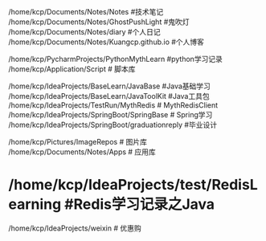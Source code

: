 /home/kcp/Documents/Notes/Notes #技术笔记
/home/kcp/Documents/Notes/GhostPushLight #鬼吹灯
/home/kcp/Documents/Notes/diary #个人日记
/home/kcp/Documents/Notes/Kuangcp.github.io #个人博客

/home/kcp/PycharmProjects/PythonMythLearn #python学习记录
/home/kcp/Application/Script # 脚本库

/home/kcp/IdeaProjects/BaseLearn/JavaBase #Java基础学习
/home/kcp/IdeaProjects/BaseLearn/JavaToolKit #Java工具包
/home/kcp/IdeaProjects/TestRun/MythRedis # MythRedisClient
/home/kcp/IdeaProjects/SpringBoot/SpringBase # Spring学习
/home/kcp/IdeaProjects/SpringBoot/graduationreply #毕业设计

/home/kcp/Pictures/ImageRepos # 图片库
/home/kcp/Documents/Notes/Apps # 应用库
# /home/kcp/IdeaProjects/test/RedisLearning #Redis学习记录之Java
/home/kcp/IdeaProjects/weixin # 优惠购